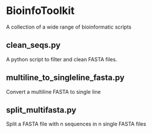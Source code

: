 # BioinfoToolkit
A collection of a wide range of bioinformatic scripts


## clean_seqs.py
A python script to filter and clean FASTA files.


## multiline_to_singleline_fasta.py
Convert a multiline FASTA to single line


## split_multifasta.py
Split a FASTA file with n sequences in n single FASTA files
